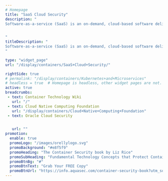 ```yaml
---
# Homepage
title: "SaaS Cloud Security"
description: "
Software-as-a-service (SaaS) is an on-demand, cloud-based software delivery model that enables organizations to subscribe to the applications they need without hosting them in house. This page gather resources about SaaS and cloud security, how to implement them, and best practices.


"
titleDescription: "
Software-as-a-service (SaaS) is an on-demand, cloud-based software delivery model that enables organizations to subscribe to the applications they need without hosting them in house. This page gather resources about SaaS and cloud security, how to implement them, and best practices.
" 

type: "widget_page"
url: "/display/containers/SaaS+Cloud+Security/" 

rightSide: true 
# permalink: "/display/containers/Kubernetes+and+Microservices"
# headless = true  # Homepage is headless, other widget pages are not.
active: true
breadcrumbs:
 - text: Container Technology Wiki
   url: "/"
 - text: Cloud Native Computing Foundation
   url: "/display/containers/Cloud+Native+Computing+Foundation"
 - text: Oracle Cloud Security


   url: ""
promotion:
  enable: true
  promoLogo: "/images/orellylogo.svg"
  promoBackground: "#e8f5f9"
  promoHeading: "The Container Security book by Liz Rice"
  promoSubHeading: "Fundamental Technology Concepts that Protect Containerized Applications"
  promoBtnBg: "#"
  promoBtnText: "Grab Your FREE Copy"
  promoBtnUrl: "https://info.aquasec.com/container-security-book?utm_source=wiki"
---
```


